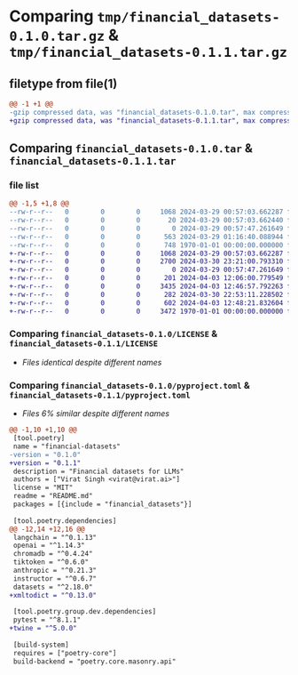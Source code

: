 # Comparing `tmp/financial_datasets-0.1.0.tar.gz` & `tmp/financial_datasets-0.1.1.tar.gz`

## filetype from file(1)

```diff
@@ -1 +1 @@
-gzip compressed data, was "financial_datasets-0.1.0.tar", max compression
+gzip compressed data, was "financial_datasets-0.1.1.tar", max compression
```

## Comparing `financial_datasets-0.1.0.tar` & `financial_datasets-0.1.1.tar`

### file list

```diff
@@ -1,5 +1,8 @@
--rw-r--r--   0        0        0     1068 2024-03-29 00:57:03.662287 financial_datasets-0.1.0/LICENSE
--rw-r--r--   0        0        0       20 2024-03-29 00:57:03.662440 financial_datasets-0.1.0/README.md
--rw-r--r--   0        0        0        0 2024-03-29 00:57:47.261649 financial_datasets-0.1.0/financial_datasets/__init__.py
--rw-r--r--   0        0        0      563 2024-03-29 01:16:40.088944 financial_datasets-0.1.0/pyproject.toml
--rw-r--r--   0        0        0      748 1970-01-01 00:00:00.000000 financial_datasets-0.1.0/PKG-INFO
+-rw-r--r--   0        0        0     1068 2024-03-29 00:57:03.662287 financial_datasets-0.1.1/LICENSE
+-rw-r--r--   0        0        0     2700 2024-03-30 23:21:00.793310 financial_datasets-0.1.1/README.md
+-rw-r--r--   0        0        0        0 2024-03-29 00:57:47.261649 financial_datasets-0.1.1/financial_datasets/__init__.py
+-rw-r--r--   0        0        0      201 2024-04-03 12:06:00.779549 financial_datasets-0.1.1/financial_datasets/dataset.py
+-rw-r--r--   0        0        0     3435 2024-04-03 12:46:57.792263 financial_datasets-0.1.1/financial_datasets/generator.py
+-rw-r--r--   0        0        0      282 2024-03-30 22:53:11.228502 financial_datasets-0.1.1/financial_datasets/model.py
+-rw-r--r--   0        0        0      602 2024-04-03 12:48:21.832604 financial_datasets-0.1.1/pyproject.toml
+-rw-r--r--   0        0        0     3472 1970-01-01 00:00:00.000000 financial_datasets-0.1.1/PKG-INFO
```

### Comparing `financial_datasets-0.1.0/LICENSE` & `financial_datasets-0.1.1/LICENSE`

 * *Files identical despite different names*

### Comparing `financial_datasets-0.1.0/pyproject.toml` & `financial_datasets-0.1.1/pyproject.toml`

 * *Files 6% similar despite different names*

```diff
@@ -1,10 +1,10 @@
 [tool.poetry]
 name = "financial-datasets"
-version = "0.1.0"
+version = "0.1.1"
 description = "Financial datasets for LLMs"
 authors = ["Virat Singh <virat@virat.ai>"]
 license = "MIT"
 readme = "README.md"
 packages = [{include = "financial_datasets"}]
 
 [tool.poetry.dependencies]
@@ -12,14 +12,16 @@
 langchain = "^0.1.13"
 openai = "^1.14.3"
 chromadb = "^0.4.24"
 tiktoken = "^0.6.0"
 anthropic = "^0.21.3"
 instructor = "^0.6.7"
 datasets = "^2.18.0"
+xmltodict = "^0.13.0"
 
 [tool.poetry.group.dev.dependencies]
 pytest = "^8.1.1"
+twine = "^5.0.0"
 
 [build-system]
 requires = ["poetry-core"]
 build-backend = "poetry.core.masonry.api"
```

